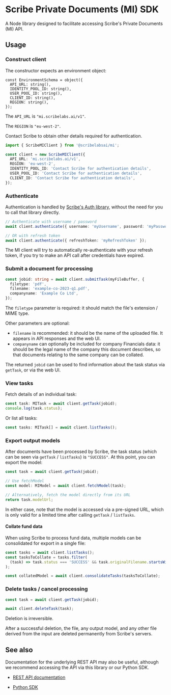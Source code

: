 # Scribe Private Documents (MI) SDK

A Node library designed to facilitate accessing Scribe's Private Documents (MI) API.

## Usage

### Construct client

The constructor expects an environment object:

```
const EnvironmentSchema = object({
  API_URL: string(),
  IDENTITY_POOL_ID: string(),
  USER_POOL_ID: string(),
  CLIENT_ID: string(),
  REGION: string(),
});
```

The `API_URL` is `"mi.scribelabs.ai/v1"`.

The `REGION` is `"eu-west-2"`.

Contact Scribe to obtain other details required for authentication.

```TypeScript
import { ScribeMIClient } from '@scribelabsai/mi';

const client = new ScribeMIClient({
  API_URL: 'mi.scribelabs.ai/v1',
  REGION: 'eu-west-2',
  IDENTITY_POOL_ID: 'Contact Scribe for authentication details',
  USER_POOL_ID: 'Contact Scribe for authentication details',
  CLIENT_ID: 'Contact Scribe for authentication details',
});
```

### Authenticate

Authentication is handled by [Scribe's Auth library](https://github.com/ScribeLabsAI/ScribeAuthNode/blob/master/README.md), without the need for you to call that library directly.

```TypeScript
// Authenticate with username / password
await client.authenticate({ username: 'myUsername', password: 'myPassword' });

// OR with refresh token
await client.authenticate({ refreshToken: 'myRefreshToken' });
```

The MI client will try to automatically re-authenticate with your refresh token, if you try to make an API call after credentials have expired.

### Submit a document for processing

```TypeScript
const jobid: string = await client.submitTask(myFileBuffer, {
  filetype: 'pdf',
  filename: 'example-co-2023-q1.pdf',
  companyname: 'Example Co Ltd',
});
```

The `filetype` parameter is required: it should match the file's extension / MIME type.

Other parameters are optional:

- `filename` is recommended: it should be the name of the uploaded file. It appears in API responses and the web UI.
- `companyname` can optionally be included for company Financials data: it should be the legal name of the company this document describes, so that documents relating to the same company can be collated.

The returned `jobid` can be used to find information about the task status via `getTask`, or via the web UI.

### View tasks

Fetch details of an individual task:

```TypeScript
const task: MITask = await client.getTask(jobid);
console.log(task.status);
```

Or list all tasks:

```TypeScript
const tasks: MITask[] = await client.listTasks();
```

### Export output models

After documents have been processed by Scribe, the task status (which can be seen via `getTask` / `listTasks`) is `"SUCCESS"`. At this point, you can export the model:

```TypeScript
const task = await client.getTask(jobid);

// Use fetchModel
const model: MIModel = await client.fetchModel(task);

// Alternatively, fetch the model directly from its URL
return task.modelUrl;
```

In either case, note that the model is accessed via a pre-signed URL, which is only valid for a limited time after calling `getTask` / `listTasks`.

#### Collate fund data

When using Scribe to process fund data, multiple models can be consolidated for export in a single file:

```TypeScript
const tasks = await client.listTasks();
const tasksToCollate = tasks.filter(
  (task) => task.status === 'SUCCESS' && task.originalFilename.startsWith('Fund_1')
);

const collatedModel = await client.consolidateTasks(tasksToCollate);
```

### Delete tasks / cancel processing

```TypeScript
const task = await client.getTask(jobid);

await client.deleteTask(task);
```

Deletion is irreversible.

After a successful deletion, the file, any output model, and any other file derived from the input are deleted permanently from Scribe's servers.

## See also

Documentation for the underlying REST API may also be useful, although we recommend accessing the API via this library or our Python SDK.

- [REST API documentation](https://scribelabs.ai/docs/docs-mi)

- [Python SDK](https://github.com/ScribeLabsAI/ScribeMi)
